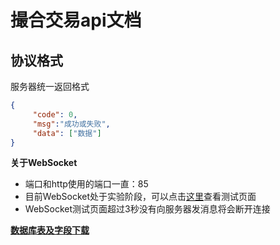 # 撮合交易api文档

## 协议格式
服务器统一返回格式
```json
{
     "code": 0,
     "msg":"成功或失败",
     "data": ["数据"]
}
```

**关于WebSocket**

- 端口和http使用的端口一直：85
- 目前WebSocket处于实验阶段，可以点击[这里](http://liuyuelian.top:85/socket/index.html)查看测试页面
- WebSocket测试页面超过3秒没有向服务器发消息将会断开连接

[**数据库表及字段下载**](./public.sql)

